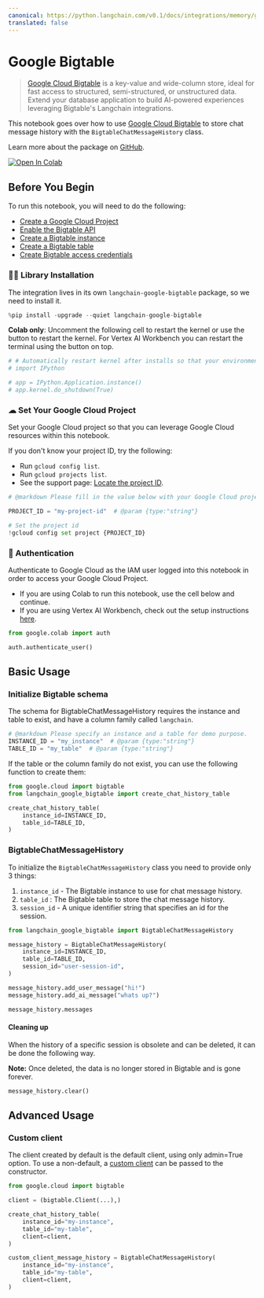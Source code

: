 ```yaml
---
canonical: https://python.langchain.com/v0.1/docs/integrations/memory/google_bigtable
translated: false
---
```


# Google Bigtable

> [Google Cloud Bigtable](https://cloud.google.com/bigtable) is a key-value and wide-column store, ideal for fast access to structured, semi-structured, or unstructured data. Extend your database application to build AI-powered experiences leveraging Bigtable's Langchain integrations.

This notebook goes over how to use [Google Cloud Bigtable](https://cloud.google.com/bigtable) to store chat message history with the `BigtableChatMessageHistory` class.

Learn more about the package on [GitHub](https://github.com/googleapis/langchain-google-bigtable-python/).

[![Open In Colab](https://colab.research.google.com/assets/colab-badge.svg)](https://colab.research.google.com/github/googleapis/langchain-google-bigtable-python/blob/main/docs/chat_message_history.ipynb)

## Before You Begin

To run this notebook, you will need to do the following:

* [Create a Google Cloud Project](https://developers.google.com/workspace/guides/create-project)
* [Enable the Bigtable API](https://console.cloud.google.com/flows/enableapi?apiid=bigtable.googleapis.com)
* [Create a Bigtable instance](https://cloud.google.com/bigtable/docs/creating-instance)
* [Create a Bigtable table](https://cloud.google.com/bigtable/docs/managing-tables)
* [Create Bigtable access credentials](https://developers.google.com/workspace/guides/create-credentials)

### 🦜🔗 Library Installation

The integration lives in its own `langchain-google-bigtable` package, so we need to install it.

```python
%pip install -upgrade --quiet langchain-google-bigtable
```

**Colab only**: Uncomment the following cell to restart the kernel or use the button to restart the kernel. For Vertex AI Workbench you can restart the terminal using the button on top.

```python
# # Automatically restart kernel after installs so that your environment can access the new packages
# import IPython

# app = IPython.Application.instance()
# app.kernel.do_shutdown(True)
```

### ☁ Set Your Google Cloud Project

Set your Google Cloud project so that you can leverage Google Cloud resources within this notebook.

If you don't know your project ID, try the following:

* Run `gcloud config list`.
* Run `gcloud projects list`.
* See the support page: [Locate the project ID](https://support.google.com/googleapi/answer/7014113).

```python
# @markdown Please fill in the value below with your Google Cloud project ID and then run the cell.

PROJECT_ID = "my-project-id"  # @param {type:"string"}

# Set the project id
!gcloud config set project {PROJECT_ID}
```

### 🔐 Authentication

Authenticate to Google Cloud as the IAM user logged into this notebook in order to access your Google Cloud Project.

- If you are using Colab to run this notebook, use the cell below and continue.
- If you are using Vertex AI Workbench, check out the setup instructions [here](https://github.com/GoogleCloudPlatform/generative-ai/tree/main/setup-env).

```python
from google.colab import auth

auth.authenticate_user()
```

## Basic Usage

### Initialize Bigtable schema

The schema for BigtableChatMessageHistory requires the instance and table to exist, and have a column family called `langchain`.

```python
# @markdown Please specify an instance and a table for demo purpose.
INSTANCE_ID = "my_instance"  # @param {type:"string"}
TABLE_ID = "my_table"  # @param {type:"string"}
```

If the table or the column family do not exist, you can use the following function to create them:

```python
from google.cloud import bigtable
from langchain_google_bigtable import create_chat_history_table

create_chat_history_table(
    instance_id=INSTANCE_ID,
    table_id=TABLE_ID,
)
```

### BigtableChatMessageHistory

To initialize the `BigtableChatMessageHistory` class you need to provide only 3 things:

1. `instance_id` - The Bigtable instance to use for chat message history.
1. `table_id` : The Bigtable table to store the chat message history.
1. `session_id` - A unique identifier string that specifies an id for the session.

```python
from langchain_google_bigtable import BigtableChatMessageHistory

message_history = BigtableChatMessageHistory(
    instance_id=INSTANCE_ID,
    table_id=TABLE_ID,
    session_id="user-session-id",
)

message_history.add_user_message("hi!")
message_history.add_ai_message("whats up?")
```

```python
message_history.messages
```

#### Cleaning up

When the history of a specific session is obsolete and can be deleted, it can be done the following way.

**Note:** Once deleted, the data is no longer stored in Bigtable and is gone forever.

```python
message_history.clear()
```

## Advanced Usage

### Custom client

The client created by default is the default client, using only admin=True option. To use a non-default, a [custom client](https://cloud.google.com/python/docs/reference/bigtable/latest/client#class-googlecloudbigtableclientclientprojectnone-credentialsnone-readonlyfalse-adminfalse-clientinfonone-clientoptionsnone-adminclientoptionsnone-channelnone) can be passed to the constructor.

```python
from google.cloud import bigtable

client = (bigtable.Client(...),)

create_chat_history_table(
    instance_id="my-instance",
    table_id="my-table",
    client=client,
)

custom_client_message_history = BigtableChatMessageHistory(
    instance_id="my-instance",
    table_id="my-table",
    client=client,
)
```